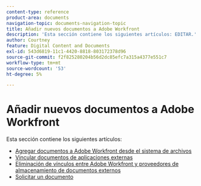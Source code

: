 ```yaml
---
content-type: reference
product-area: documents
navigation-topic: documents-navigation-topic
title: Añadir nuevos documentos a Adobe Workfront
description: 'Esta sección contiene los siguientes artículos: EDITAR.'
author: Courtney
feature: Digital Content and Documents
exl-id: 543d6819-11c1-4420-8818-803172378d96
source-git-commit: f2f825280204b56d2dc85efc7a315a4377e551c7
workflow-type: tm+mt
source-wordcount: '53'
ht-degree: 5%

---
```


# Añadir nuevos documentos a Adobe Workfront

Esta sección contiene los siguientes artículos:

* [Agregar documentos a Adobe Workfront desde el sistema de archivos](../../documents/adding-documents-to-workfront/add-documents-from-file-system.md)
* [Vincular documentos de aplicaciones externas](../../documents/adding-documents-to-workfront/link-documents-from-external-apps.md)
* [Eliminación de vínculos entre Adobe Workfront y proveedores de almacenamiento de documentos externos](../../documents/adding-documents-to-workfront/remove-links-between-wf-and-doc-apps.md)
* [Solicitar un documento](../../documents/adding-documents-to-workfront/request-a-document.md)
